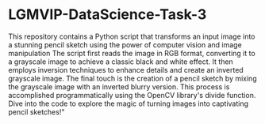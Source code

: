 # LGMVIP-DataScience-Task-3
This repository contains a Python script that transforms an input image into a stunning pencil sketch using the power of computer vision and image manipulation
The script first reads the image in RGB format, converting it to a grayscale image to achieve a classic black and white effect. 
It then employs inversion techniques to enhance details and create an inverted grayscale image.
The final touch is the creation of a pencil sketch by mixing the grayscale image with an inverted blurry version.
This process is accomplished programmatically using the OpenCV library's divide function. 
Dive into the code to explore the magic of turning images into captivating pencil sketches!"
